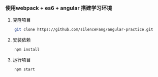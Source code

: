 ### 使用webpack + es6 + angular 搭建学习环境
1. 克隆项目
```bash
    git clone https://github.com/silenceFang/angular-practice.git
```
2. 安装依赖
```javascript
    npm install
```
3. 运行项目
```javascript
    npm start
```